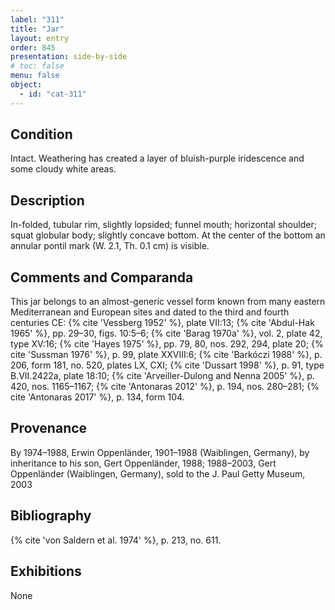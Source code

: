 ```yaml
---
label: "311"
title: "Jar"
layout: entry
order: 845
presentation: side-by-side
# toc: false
menu: false
object:
  - id: "cat-311"
---
```


## Condition

Intact. Weathering has created a layer of bluish-purple iridescence and some cloudy white areas.

## Description

In-folded, tubular rim, slightly lopsided; funnel mouth; horizontal shoulder; squat globular body; slightly concave bottom. At the center of the bottom an annular pontil mark (W. 2.1, Th. 0.1 cm) is visible.

## Comments and Comparanda

This jar belongs to an almost-generic vessel form known from many eastern Mediterranean and European sites and dated to the third and fourth centuries CE: {% cite 'Vessberg 1952' %}, plate VII:13; {% cite 'Abdul-Hak 1965' %}, pp. 29–30, figs. 10:5–6; {% cite 'Barag 1970a' %}, vol. 2, plate 42, type XV:16; {% cite 'Hayes 1975' %}, pp. 79, 80, nos. 292, 294, plate 20; {% cite 'Sussman 1976' %}, p. 99, plate XXVIII:6; {% cite 'Barkóczi 1988' %}, p. 206, form 181, no. 520, plates LX, CXI; {% cite 'Dussart 1998' %}, p. 91, type B.VII.2422a, plate 18:10; {% cite 'Arveiller-Dulong and Nenna 2005' %}, p. 420, nos. 1165–1167; {% cite 'Antonaras 2012' %}, p. 194, nos. 280–281; {% cite 'Antonaras 2017' %}, p. 134, form 104.

## Provenance

By 1974–1988, Erwin Oppenländer, 1901–1988 (Waiblingen, Germany), by inheritance to his son, Gert Oppenländer, 1988; 1988–2003, Gert Oppenländer (Waiblingen, Germany), sold to the J. Paul Getty Museum, 2003

## Bibliography

{% cite 'von Saldern et al. 1974' %}, p. 213, no. 611.

## Exhibitions

None